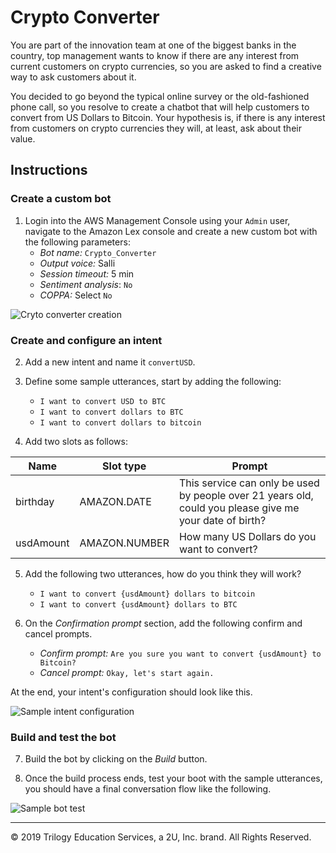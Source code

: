 # Crypto Converter

You are part of the innovation team at one of the biggest banks in the country, top management wants to know if there are any interest from current customers on crypto currencies, so you are asked to find a creative way to ask customers about it.

You decided to go beyond the typical online survey or the old-fashioned phone call, so you resolve to create a chatbot that will help customers to convert from US Dollars to Bitcoin. Your hypothesis is, if there is any interest from customers on crypto currencies they will, at least, ask about their value.

## Instructions

### Create a custom bot

1. Login into the AWS Management Console using your `Admin` user,  navigate to the Amazon Lex console and create a new custom bot with the following parameters:
    * _Bot name:_ `Crypto_Converter`
    * _Output voice:_ Salli
    * _Session timeout:_ 5 min
    * _Sentiment analysis_: `No`
    * _COPPA:_ Select `No`

  ![Cryto converter creation](Images/cypto_converter_creation.png)

### Create and configure an intent

2. Add a new intent and name it `convertUSD`.

3. Define some sample utterances, start by adding the following:

    * `I want to convert USD to BTC`
    * `I want to convert dollars to BTC`
    * `I want to convert dollars to bitcoin`

4. Add two slots as follows:

  | Name      | Slot type     | Prompt                                                                                                  |
  | --------- | ------------- | ------------------------------------------------------------------------------------------------------- |
  | birthday  | AMAZON.DATE   | This service can only be used by people over 21 years old, could you please give me your date of birth? |
  | usdAmount | AMAZON.NUMBER | How many US Dollars do you want to convert?                                                             |

5. Add the following two utterances, how do you think they will work?

    * `I want to convert ​{usdAmount}​ dollars to bitcoin`
    * `I want to convert ​{usdAmount}​ dollars to BTC`

6. On the _Confirmation prompt_ section, add the following confirm and cancel prompts.

    * _Confirm prompt:_ `Are you sure you want to convert {usdAmount} to Bitcoin?`
    * _Cancel prompt:_ `Okay, let's start again.`

At the end, your intent's configuration should look like this.

![Sample intent configuration](Images/converusd_intent.png)

### Build and test the bot

7. Build the bot by clicking on the _Build_ button.

8. Once the build process ends, test your boot with the sample utterances, you should have a final conversation flow like the following.

![Sample bot test](Images/crypto_converter_1.gif)

---
© 2019 Trilogy Education Services, a 2U, Inc. brand. All Rights Reserved.
